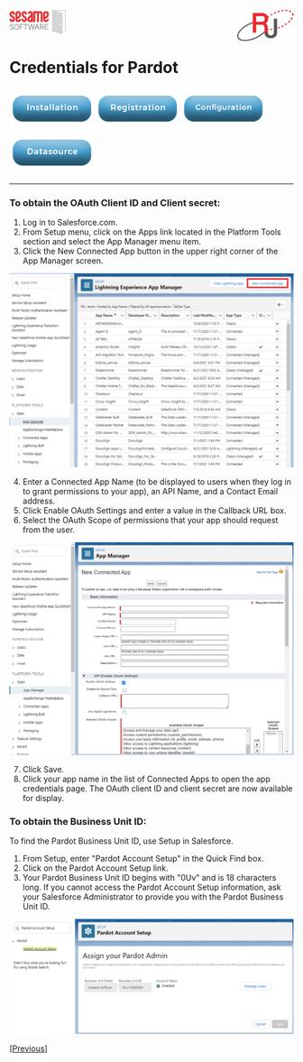 <img  src="../../images/SesameSoftwareLogo-2020Final.png" width="100"><img align=right src="../../images/RJOrbitLogo-2021Final.png" width="100">

# Credentials for Pardot

[![Installation](../../images/Button_Installation.png)](../../guides/installguide.md)[![Registration](../../images/Button_Registration.png)](../../guides/RegistrationGuide.md)[![Configuration](../../images/Button_Configuration.png)](../../guides/configurationGuide.md)[![Datasource](../../images/Button_Datasource.png)](../../guides/DatasourceGuide.md)

---
### To obtain the OAuth Client ID and Client secret:

1. Log in to Salesforce.com.
2. From Setup menu, click on the Apps link located in the Platform Tools section and select the App Manager menu item.
3. Click the New Connected App button in the upper right corner of the App Manager screen.

![account id](../../images/pardot-appmgr.png)

4. Enter a Connected App Name (to be displayed to users when they log in to grant permissions to your app), an API Name, and a Contact Email address.
5. Click Enable OAuth Settings and enter a value in the Callback URL box.
6. Select the OAuth Scope of permissions that your app should request from the user.

![Manage Authentication](../../images/pardot-newapp.png)

7. Click Save.
8. Click your app name in the list of Connected Apps to open the app credentials page. The OAuth client ID and client secret are now available for display.

### To obtain the Business Unit ID:

To find the Pardot Business Unit ID, use Setup in Salesforce.

1. From Setup, enter "Pardot Account Setup" in the Quick Find box.
2. Click on the Pardot Account Setup link.
3. Your Pardot Business Unit ID begins with "0Uv" and is 18 characters long. If you cannot access the Pardot Account Setup information, ask your Salesforce Administrator to provide you with the Pardot Business Unit ID.

![Manage Authentication](../../images/pardot-buid.png)

[[Previous](../netsuite.md)]
